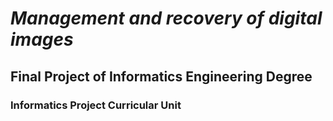 # *Management and recovery of digital images*
## Final Project of Informatics Engineering Degree
### Informatics Project Curricular Unit




